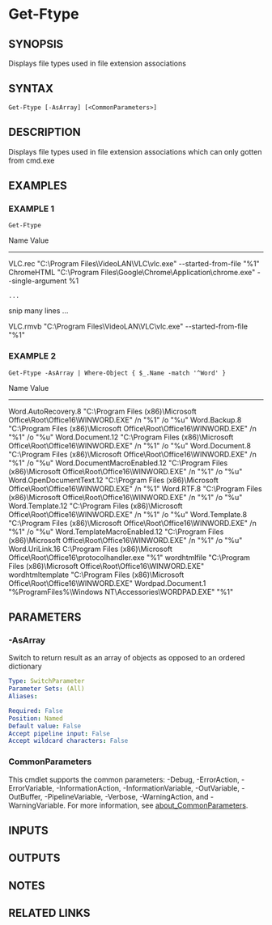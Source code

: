 ﻿---
external help file: PoshFunctions-help.xml
Module Name: poshfunctions
online version:
schema: 2.0.0
---

# Get-Ftype

## SYNOPSIS
Displays file types used in file extension associations

## SYNTAX

```
Get-Ftype [-AsArray] [<CommonParameters>]
```

## DESCRIPTION
Displays file types used in file extension associations which can only gotten from cmd.exe

## EXAMPLES

### EXAMPLE 1
```
Get-Ftype
```

Name                           Value
----                           -----
VLC.rec                        "C:\Program Files\VideoLAN\VLC\vlc.exe" --started-from-file "%1"
ChromeHTML                     "C:\Program Files\Google\Chrome\Application\chrome.exe" --single-argument %1

    ...
snip many lines ...

VLC.rmvb                       "C:\Program Files\VideoLAN\VLC\vlc.exe" --started-from-file "%1"

### EXAMPLE 2
```
Get-Ftype -AsArray | Where-Object { $_.Name -match '^Word' }
```

Name                         Value
----                         -----
Word.AutoRecovery.8          "C:\Program Files (x86)\Microsoft Office\Root\Office16\WINWORD.EXE" /n "%1" /o "%u"
Word.Backup.8                "C:\Program Files (x86)\Microsoft Office\Root\Office16\WINWORD.EXE" /n "%1" /o "%u"
Word.Document.12             "C:\Program Files (x86)\Microsoft Office\Root\Office16\WINWORD.EXE" /n "%1" /o "%u"
Word.Document.8              "C:\Program Files (x86)\Microsoft Office\Root\Office16\WINWORD.EXE" /n "%1" /o "%u"
Word.DocumentMacroEnabled.12 "C:\Program Files (x86)\Microsoft Office\Root\Office16\WINWORD.EXE" /n "%1" /o "%u"
Word.OpenDocumentText.12     "C:\Program Files (x86)\Microsoft Office\Root\Office16\WINWORD.EXE" /n "%1"
Word.RTF.8                   "C:\Program Files (x86)\Microsoft Office\Root\Office16\WINWORD.EXE" /n "%1" /o "%u"
Word.Template.12             "C:\Program Files (x86)\Microsoft Office\Root\Office16\WINWORD.EXE" /n "%1" /o "%u"
Word.Template.8              "C:\Program Files (x86)\Microsoft Office\Root\Office16\WINWORD.EXE" /n "%1" /o "%u"
Word.TemplateMacroEnabled.12 "C:\Program Files (x86)\Microsoft Office\Root\Office16\WINWORD.EXE" /n "%1" /o "%u"
Word.UriLink.16              C:\Program Files (x86)\Microsoft Office\Root\Office16\protocolhandler.exe "%1"
wordhtmlfile                 "C:\Program Files (x86)\Microsoft Office\Root\Office16\WINWORD.EXE"
wordhtmltemplate             "C:\Program Files (x86)\Microsoft Office\Root\Office16\WINWORD.EXE"
Wordpad.Document.1           "%ProgramFiles%\Windows NT\Accessories\WORDPAD.EXE" "%1"

## PARAMETERS

### -AsArray
Switch to return result as an array of objects as opposed to an ordered dictionary

```yaml
Type: SwitchParameter
Parameter Sets: (All)
Aliases:

Required: False
Position: Named
Default value: False
Accept pipeline input: False
Accept wildcard characters: False
```

### CommonParameters
This cmdlet supports the common parameters: -Debug, -ErrorAction, -ErrorVariable, -InformationAction, -InformationVariable, -OutVariable, -OutBuffer, -PipelineVariable, -Verbose, -WarningAction, and -WarningVariable. For more information, see [about_CommonParameters](http://go.microsoft.com/fwlink/?LinkID=113216).

## INPUTS

## OUTPUTS

## NOTES

## RELATED LINKS
